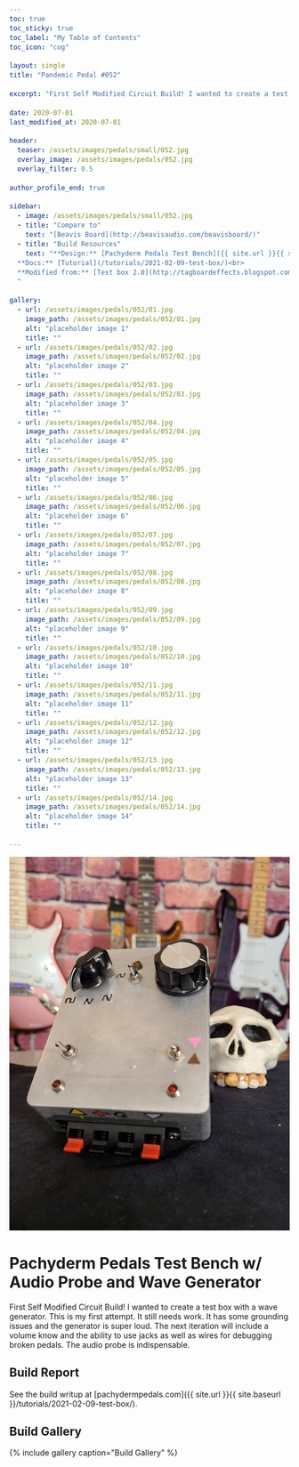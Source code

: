 ```yaml
---
toc: true
toc_sticky: true
toc_label: "My Table of Contents"
toc_icon: "cog"

layout: single
title: "Pandemic Pedal #052"

excerpt: "First Self Modified Circuit Build! I wanted to create a test box with a wave generator. This is my first attempt. It still needs work. It has some grounding issues and the generator is super loud. The next iteration will include a volume know and the ability to use jacks as well as wires for debugging broken pedals. The audio probe is indispensable."

date: 2020-07-01
last_modified_at: 2020-07-01

header:
  teaser: /assets/images/pedals/small/052.jpg
  overlay_image: /assets/images/pedals/052.jpg
  overlay_filter: 0.5

author_profile_end: true

sidebar:
  - image: /assets/images/pedals/small/052.jpg
  - title: "Compare to"
    text: "[Beavis Board](http://beavisaudio.com/beavisboard/)"
  - title: "Build Resources"
    text: "**Design:** [Pachyderm Pedals Test Bench]({{ site.url }}{{ site.baseurl }}/tutorials/2021-02-09-test-box/)
  **Docs:** [Tutorial](/tutorials/2021-02-09-test-box/)<br>
  **Modified from:** [Test box 2.0](http://tagboardeffects.blogspot.com/2014/09/test-box-20.html)
  "

gallery:
  - url: /assets/images/pedals/052/01.jpg
    image_path: /assets/images/pedals/052/01.jpg
    alt: "placeholder image 1"
    title: ""
  - url: /assets/images/pedals/052/02.jpg
    image_path: /assets/images/pedals/052/02.jpg
    alt: "placeholder image 2"
    title: ""
  - url: /assets/images/pedals/052/03.jpg
    image_path: /assets/images/pedals/052/03.jpg
    alt: "placeholder image 3"
    title: ""
  - url: /assets/images/pedals/052/04.jpg
    image_path: /assets/images/pedals/052/04.jpg
    alt: "placeholder image 4"
    title: ""
  - url: /assets/images/pedals/052/05.jpg
    image_path: /assets/images/pedals/052/05.jpg
    alt: "placeholder image 5"
    title: ""
  - url: /assets/images/pedals/052/06.jpg
    image_path: /assets/images/pedals/052/06.jpg
    alt: "placeholder image 6"
    title: ""
  - url: /assets/images/pedals/052/07.jpg
    image_path: /assets/images/pedals/052/07.jpg
    alt: "placeholder image 7"
    title: ""
  - url: /assets/images/pedals/052/08.jpg
    image_path: /assets/images/pedals/052/08.jpg
    alt: "placeholder image 8"
    title: ""
  - url: /assets/images/pedals/052/09.jpg
    image_path: /assets/images/pedals/052/09.jpg
    alt: "placeholder image 9"
    title: ""
  - url: /assets/images/pedals/052/10.jpg
    image_path: /assets/images/pedals/052/10.jpg
    alt: "placeholder image 10"
    title: ""
  - url: /assets/images/pedals/052/11.jpg
    image_path: /assets/images/pedals/052/11.jpg
    alt: "placeholder image 11"
    title: ""
  - url: /assets/images/pedals/052/12.jpg
    image_path: /assets/images/pedals/052/12.jpg
    alt: "placeholder image 12"
    title: ""
  - url: /assets/images/pedals/052/13.jpg
    image_path: /assets/images/pedals/052/13.jpg
    alt: "placeholder image 13"
    title: ""
  - url: /assets/images/pedals/052/14.jpg
    image_path: /assets/images/pedals/052/14.jpg
    alt: "placeholder image 14"
    title: ""

---
```


![header](/assets/images/pedals/PP002.jpg)

# Pachyderm Pedals Test Bench w/ Audio Probe and Wave Generator #

First Self Modified Circuit Build! I wanted to create a test box with a wave generator. This is my first attempt. It still needs work. It has some grounding issues and the generator is super loud. The next iteration will include a volume know and the ability to use jacks as well as wires for debugging broken pedals. The audio probe is indispensable.

## Build Report ##

See the build writup at [pachydermpedals.com]({{ site.url }}{{ site.baseurl }}/tutorials/2021-02-09-test-box/).

## Build Gallery ##

{% include gallery caption="Build Gallery" %}


